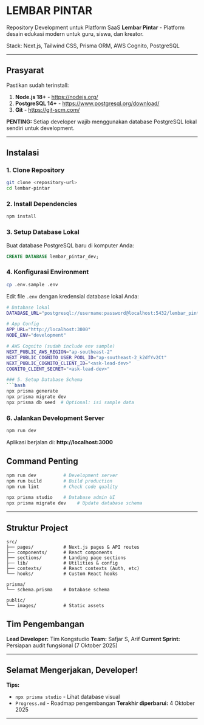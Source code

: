 # LEMBAR PINTAR

Repository Development untuk Platform SaaS **Lembar Pintar** - Platform desain edukasi modern untuk guru, siswa, dan kreator.

Stack: Next.js, Tailwind CSS, Prisma ORM, AWS Cognito, PostgreSQL

---

## Prasyarat

Pastikan sudah terinstall:

1. **Node.js 18+** - https://nodejs.org/
2. **PostgreSQL 14+** - https://www.postgresql.org/download/
3. **Git** - https://git-scm.com/

**PENTING:** Setiap developer wajib menggunakan database PostgreSQL lokal sendiri untuk development.

---

## Instalasi

### 1. Clone Repository
```bash
git clone <repository-url>
cd lembar-pintar
```

### 2. Install Dependencies
```bash
npm install
```

### 3. Setup Database Lokal
Buat database PostgreSQL baru di komputer Anda:
```sql
CREATE DATABASE lembar_pintar_dev;
```

### 4. Konfigurasi Environment
```bash
cp .env.sample .env
```

Edit file `.env` dengan kredensial database lokal Anda:
```bash
# Database lokal 
DATABASE_URL="postgresql://username:password@localhost:5432/lembar_pintar_dev"

# App Config
APP_URL="http://localhost:3000"
NODE_ENV="development"

# AWS Cognito (sudah include env sample)
NEXT_PUBLIC_AWS_REGION="ap-southeast-2"
NEXT_PUBLIC_COGNITO_USER_POOL_ID="ap-southeast-2_k2dfYv2Ct"
NEXT_PUBLIC_COGNITO_CLIENT_ID="<ask-lead-dev>"
COGNITO_CLIENT_SECRET="<ask-lead-dev>"

### 5. Setup Database Schema
```bash
npx prisma generate
npx prisma migrate dev
npx prisma db seed  # Optional: isi sample data
```

### 6. Jalankan Development Server
```bash
npm run dev
```

Aplikasi berjalan di: **http://localhost:3000**

## Command Penting

```bash
npm run dev          # Development server
npm run build        # Build production
npm run lint         # Check code quality

npx prisma studio    # Database admin UI
npx prisma migrate dev    # Update database schema
```

---

## Struktur Project

```
src/
├── pages/           # Next.js pages & API routes
├── components/      # React components
├── sections/        # Landing page sections
├── lib/             # Utilities & config
├── contexts/        # React contexts (Auth, etc)
└── hooks/           # Custom React hooks

prisma/
└── schema.prisma    # Database schema

public/
└── images/          # Static assets
```

## Tim Pengembangan

**Lead Developer:** Tim Kongstudio
**Team:** Safjar S, Arif
**Current Sprint:** Persiapan audit fungsional (7 Oktober 2025)

---

## Selamat Mengerjakan, Developer!

**Tips:**
- `npx prisma studio` - Lihat database visual
- `Progress.md` - Roadmap pengembangan
**Terakhir diperbarui:** 4 Oktober 2025
---

